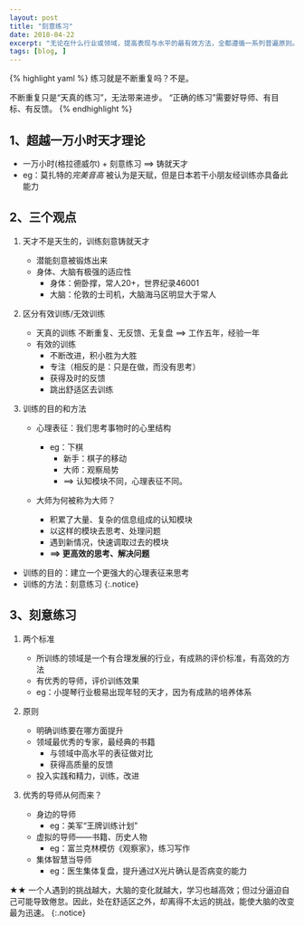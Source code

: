```yaml
---
layout: post
title: "刻意练习"
date: 2018-04-22
excerpt: "无论在什么行业或领域，提高表现与水平的最有效方法，全都遵循一系列普遍原则。我们把这种通用的方法命名为“刻意练习”."
tags: [blog, ]
---
```


{% highlight yaml %}
练习就是不断重复吗？不是。

不断重复只是“天真的练习”，无法带来进步。
“正确的练习”需要好导师、有目标、有反馈。
{% endhighlight %}

1、超越一万小时天才理论
---

 - 一万小时(格拉德威尔) + 刻意练习 ==> 铸就天才
 - eg：莫扎特的*完美音高* 被认为是天赋，但是日本若干小朋友经训练亦具备此能力


2、三个观点
---
 1. 天才不是天生的，训练刻意铸就天才
 
    - 潜能刻意被锻炼出来
    - 身体、大脑有极强的适应性
        - 身体：俯卧撑，常人20+，世界纪录46001
        - 大脑：伦敦的士司机，大脑海马区明显大于常人
 
 1. 区分有效训练/无效训练
    - 天真的训练
        不断重复、无反馈、无复盘  ==> 工作五年，经验一年
    - 有效的训练
        - 不断改进，积小胜为大胜
        - 专注（相反的是：只是在做，而没有思考）
        - 获得及时的反馈
        - 跳出舒适区去训练


 1. 训练的目的和方法
    - 心理表征：我们思考事物时的心里结构
        - eg：下棋
            - 新手：棋子的移动
            - 大师：观察局势
            - ==> 认知模块不同，心理表征不同。

    - 大师为何被称为大师？
        - 积累了大量、复杂的信息组成的认知模块
        - 以这样的模块去思考、处理问题
        - 遇到新情况，快速调取过去的模块
        - **==> 更高效的思考、解决问题**
        
 
 - 训练的目的：建立一个更强大的心理表征来思考
 - 训练的方法：刻意练习
{:.notice}

3、刻意练习
---
 1. 两个标准
    - 所训练的领域是一个有合理发展的行业，有成熟的评价标准，有高效的方法
    - 有优秀的导师，评价训练效果
    - eg：小提琴行业极易出现年轻的天才，因为有成熟的培养体系
    
 1. 原则
    - 明确训练要在哪方面提升
    - 领域最优秀的专家，最经典的书籍
        - 与领域中高水平的表征做对比
        - 获得高质量的反馈
    - 投入实践和精力，训练，改进
    
 1. 优秀的导师从何而来？
    - 身边的导师
        - eg：美军“王牌训练计划”
    - 虚拟的导师——书籍、历史人物
        - eg：富兰克林模仿《观察家》，练习写作
    - 集体智慧当导师
        - eg：医生集体复盘，提升通过X光片确认是否病变的能力

★★ 一个人遇到的挑战越大，大脑的变化就越大，学习也越高效；但过分逼迫自己可能导致倦怠。因此，处在舒适区之外，却离得不太远的挑战，能使大脑的改变最为迅速。
{:.notice}